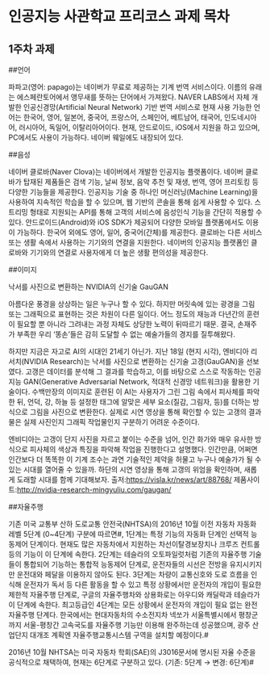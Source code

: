 # 인공지능 사관학교 프리코스 과제 목차

## 1주차 과제 

##언어

파파고(영어: papago)는 네이버가 무료로 제공하는 기계 번역 서비스이다. 이름의 유래는 에스페란토어에서 앵무새를 뜻하는 단어에서 가져왔다. NAVER LABS에서 자체 개발한 인공신경망(Artificial Neural Network) 기반 번역 서비스로 현재 사용 가능한 언어는 한국어, 영어, 일본어, 중국어, 프랑스어, 스페인어, 베트남어, 태국어, 인도네시아어, 러시아어, 독일어, 이탈리아어이다. 현재, 안드로이드, iOS에서 지원을 하고 있으며, PC에서도 사용이 가능하다. 네이버 웨일에도 내장되어 있다.

##음성

네이버 클로바(Naver Clova)는 네이버에서 개발한 인공지능 플랫폼이다. 네이버 클로바가 탑재된 제품들은 검색 기능, 날씨 정보, 음악 추천 및 재생, 번역, 영어 프리토킹 등 다양한 기능들을 제공한다. 인공지능 기술 중 하나인 머신러닝(Machine Learning)을 사용하여 지속적인 학습을 할 수 있으며, 웹 기반의 콘솔을 통해 쉽게 사용할 수 있다. 스트리밍 형태로 지원되는 API를 통해 고객의 서비스에 음성인식 기능을 간단히 적용할 수 있다. 안드로이드(Android)와 iOS SDK가 제공되어 다양한 모바일 플랫폼에서도 이용이 가능하다. 한국어 외에도 영어, 일어, 중국어(간체)를 제공한다. 클로바는 다른 서비스 또는 생활 속에서 사용하는 기기와의 연결을 지원한다. 네이버의 인공지능 플랫폼인 클로바와 기기와의 연결로 사용자에게 더 높은 생활 편의성을 제공한다.

##이미지

낙서를 사진으로 변환하는 NVIDIA의 신기술 GauGAN


아름다운 풍경을 상상하는 일은 누구나 할 수 있다. 하지만 머릿속에 있는 광경을 그림 또는 그래픽으로 표현하는 것은 차원이 다른 일이다. 어느 정도의 재능과 다년간의 훈련이 필요할 뿐 아니라 그려내는 과정 자체도 상당한 노력이 뒤따르기 때문. 결국, 손재주가 부족한 우리 ‘똥손’들은 감히 도달할 수 없는 예술가들의 경지를 질투해왔다.

하지만 지금은 자고로 AI의 시대인 21세기 아닌가. 지난 18일 (현지 시각), 엔비디아 리서치(NVIDIA Research)는 낙서를 사진으로 변환하는 신기술 고갱(GauGAN)을 선보였다. 고갱은 데이터를 분석해 그 결과를 학습하고, 이를 바탕으로 스스로 작동하는 인공지능 GAN(Generative Adversarial Network, 적대적 신경망 네트워크)을 활용한 기술이다. 수백만장의 이미지로 훈련된 이 AI는 사용자가 그린 그림 속에서 피사체를 파악한 뒤, 언덕, 강, 하늘 등 설정한 태그에 알맞은 세부 요소(질감, 그림자, 등)를 더하는 방식으로 그림을 사진으로 변환한다. 실제로 시연 영상을 통해 확인할 수 있는 고갱의 결과물은 실제 사진인지 그래픽 작업물인지 구분하기 어려운 수준이다.

엔비디아는 고갱이 단지 사진을 자르고 붙이는 수준을 넘어, 인간 화가와 매우 유사한 방식으로 피사체의 색상과 특징을 파악해 작업을 진행한다고 설명했다. 인간만큼, 어쩌면 인간보다 더 똑똑한 이 기계 조수는 과연 기술적인 제약을 허물고 누구나 예술가가 될 수 있는 시대를  열어줄 수 있을까. 하단의 시연 영상을 통해 고갱의 위엄을 확인하며, 새롭게 도래할 시대를 함께 기대해보자.
출저:https://visla.kr/news/art/88768/
제품사이트:http://nvidia-research-mingyuliu.com/gaugan/

##자율주행

기존 미국 교통부 산하 도로교통 안전국(NHTSA)의 2016년 10월 이전 자동차 자동화레벨 5단계 (0~4단계) 구분에 따르면#, 1단계는 특정 기능의 자동화 단계인 선택적 능동제어 단계이다. 현재도 많은 자동차에서 지원하는 차선이탈경보장치나 크루즈 컨트롤 등의 기능이 이 단계에 속한다. 2단계는 테슬라의 오토파일럿처럼 기존의 자율주행 기술들이 통합되어 기능하는 통합적 능동제어 단계로, 운전자들의 시선은 전방을 유지시키지만 운전대와 페달을 이용하지 않아도 된다. 3단계는 차량이 교통신호와 도로 흐름을 인식해 운전자가 독서 등 다른 활동을 할 수 있고 특정 상황에서만 운전자의 개입이 필요한 제한적 자율주행 단계로, 구글의 자율주행차와 상용화로는 아우디와 캐딜락과 테슬라가 이 단계에 속한다. 최고등급인 4단계는 모든 상황에서 운전자의 개입이 필요 없는 완전 자율주행 단계다. 한국에서는 현대자동차의 수소전지차 넥쏘가 서울특별시에서 평창군까지 서울-평창간 고속국도를 자율주행 기능만 이용해 완주하는데 성공했으며, 광주 산업단지 대개조 계획엔 자율주행교통시스템 구역을 설치할 예정이다.#

2016년 10월 NHTSA는 미국 자동차 학회(SAE)의 J3016문서에 명시된 자율 수준을 공식적으로 채택하여, 현재는 6단계로 구분하고 있다. (기존: 5단계 → 변경: 6단계)#
